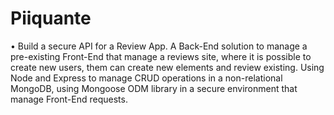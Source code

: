 # Piiquante

•	Build a secure API for a Review App. A Back-End solution to manage a pre-existing Front-End that manage a reviews site, 
where it is possible to create new users, them can create new elements and review existing. Using Node and Express to manage 
CRUD operations in a non-relational MongoDB, using Mongoose ODM library in a secure environment that manage Front-End requests.
